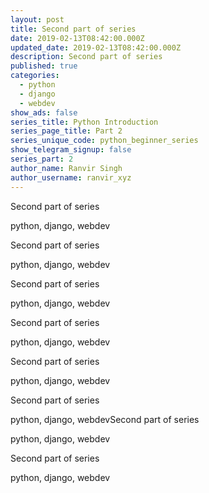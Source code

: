 ```yaml
---
layout: post
title: Second part of series
date: 2019-02-13T08:42:00.000Z
updated_date: 2019-02-13T08:42:00.000Z
description: Second part of series
published: true
categories:
  - python
  - django
  - webdev
show_ads: false
series_title: Python Introduction
series_page_title: Part 2
series_unique_code: python_beginner_series
show_telegram_signup: false
series_part: 2
author_name: Ranvir Singh
author_username: ranvir_xyz
---
```

Second part of series

python, django, webdev

Second part of series

python, django, webdev

Second part of series

python, django, webdev

Second part of series

python, django, webdev

Second part of series

python, django, webdev

Second part of series

python, django, webdevSecond part of series

python, django, webdev

Second part of series

python, django, webdev